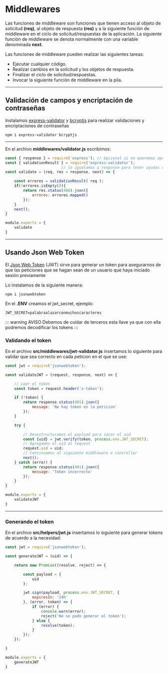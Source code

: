 # Middlewares

Las funciones de middleware son funciones que tienen acceso al objeto de solicitud **(req)**, al objeto de respuesta 
**(res)** y a la siguiente función de middleware en el ciclo de solicitud/respuestas de la aplicación. La siguiente 
función de middleware se denota normalmente con una variable denominada **next**.

Las funciones de middleware pueden realizar las siguientes tareas:

- Ejecutar cualquier código.
- Realizar cambios en la solicitud y los objetos de respuesta.
- Finalizar el ciclo de solicitud/respuestas.
- Invocar la siguiente función de middleware en la pila.

---

## Validación de campos y encriptación de contraseñas
Instalamos [express-validator](https://www.npmjs.com/package/express-validator)
y [bcryptjs](https://www.npmjs.com/package/bcryptjs) para realizar validaciones y encriptaciones de contraseñas

`npm i express-validator bcryptjs`

---

En el archivo **middlewares/validator.js** escribimos:

```js
const { response } = require('express'); // Opcional si no queremos ayuda de tipado
const { validationResult } = require('express-validator');
                         // lo igualamos a response para tener ayudas de tipado
const validate = (req, res = response, next) => {

    const errores = validationResult( req );
    if(!errores.isEmpty()){
        return res.status(400).json({
            errores: errores.mapped()
        });
    }
    next();
}

module.exports = {
    validate
}
```

---

## Usando Json Web Token
El [Json Web Token](https://jwt.io/) (JWT) sirve para generar un token para asegurarnos de que las peticiones que 
se hagan sean de un usuario que haya iniciado sesión previamente 

Lo instalamos de la siguiente manera:

`npm i jsonwebtoken`

En el **.ENV** creamos el jwt_secret, ejemplo:

`JWT_SECRET=palabraalazarconmuchoscaracteres`

::: warning AVISO
Debemos de cuidar de terceros esta llave ya que con ella podremos decodificar los tokens
:::

### Validando el token

En el archivo **src/middlewares/jwt-validator.js** insertamos lo siguiente para validar que sea correcto en cada 
peticion en el que se use:

```js
const jwt = require('jsonwebtoken');

const validateJWT = (request, response, next) => {

    // Leer el token
    const token = request.header('x-token');

    if (!token) {
        return response.status(401).json({
            message: 'No hay token en la peticion'
        });
    }

    try {

        // Desestructuramos el payload para sacar el uid
        const {uid} = jwt.verify(token, process.env.JWT_SECRET);
        // Agregamos el uid al request
        request.uid = uid;
        // Continuamos al siguiente middleware o controller
        next();
    } catch (error) {
        return response.status(401).json({
            message: 'Token incorrecto'
        });
    }
}

module.exports = {
    validateJWT
}
```

---

### Generando el token

En el archivo **src/helpers/jwt.js** insertamos lo siguiente para generar tokens de acuerdo a la necesidad:

```js
const jwt = require('jsonwebtoken');

const generateJWT = (uid) => {

    return new Promise((resolve, reject) => {

        const payload = {
            uid
        };

        jwt.sign(payload, process.env.JWT_SECRET, {
            expiresIn: '24h'
        }, (error, token) => {
            if (error) {
                console.warn(error);
                reject('No se pudo generar el token');
            } else {
                resolve(token);
            }
        });
    });

}

module.exports = {
    generateJWT
}
```